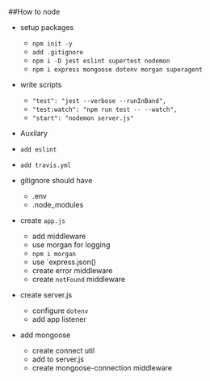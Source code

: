 ##How to node

* setup packages
  * `npm init -y`
  * `add .gitignore`
  * `npm i -D jest eslint supertest nodemon`
  * `npm i express mongoose dotenv morgan superagent`


* write scripts 
  * `"test": "jest --verbose --runInBand",`
  * `"test:watch": "npm run test -- --watch",`
  * `"start": "nodemon server.js"`

*  Auxilary
  * `add eslint`
  * `add travis.yml`

* gitignore should have
  * .env
  * .node_modules

* create `app.js`
    * add middleware
    * use morgan for logging
    * `npm i morgan`
    * use `express.json()
    * create error middleware
    * create `notFound` middleware

* create server.js
  * configure `dotenv`
  * add app listener

* add mongoose
  * create connect util
  * add to server.js
  * create mongoose-connection middleware